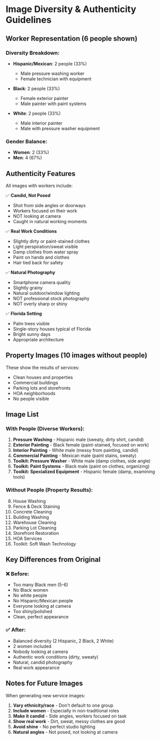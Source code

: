 # Image Diversity & Authenticity Guidelines

## Worker Representation (6 people shown)

### Diversity Breakdown:
- **Hispanic/Mexican**: 2 people (33%)
  - Male pressure washing worker
  - Female technician with equipment
  
- **Black**: 2 people (33%)
  - Female exterior painter
  - Male painter with paint systems
  
- **White**: 2 people (33%)
  - Male interior painter
  - Male with pressure washer equipment

### Gender Balance:
- **Women**: 2 (33%)
- **Men**: 4 (67%)

## Authenticity Features

All images with workers include:

✅ **Candid, Not Posed**
- Shot from side angles or doorways
- Workers focused on their work
- NOT looking at camera
- Caught in natural working moments

✅ **Real Work Conditions**
- Slightly dirty or paint-stained clothes
- Light perspiration/sweat visible
- Damp clothes from water spray
- Paint on hands and clothes
- Hair tied back for safety

✅ **Natural Photography**
- Smartphone camera quality
- Slightly grainy
- Natural outdoor/window lighting
- NOT professional stock photography
- NOT overly sharp or shiny

✅ **Florida Setting**
- Palm trees visible
- Single-story houses typical of Florida
- Bright sunny days
- Appropriate architecture

## Property Images (10 images without people)

These show the results of services:
- Clean houses and properties
- Commercial buildings
- Parking lots and storefronts
- HOA neighborhoods
- No people visible

## Image List

### With People (Diverse Workers):
1. **Pressure Washing** - Hispanic male (sweaty, dirty shirt, candid)
2. **Exterior Painting** - Black female (paint-stained, focused on work)
3. **Interior Painting** - White male (messy from painting, candid)
4. **Commercial Painting** - Mexican male (paint stains, sweaty)
5. **Toolkit: Pressure Washer** - White male (damp clothes, side angle)
6. **Toolkit: Paint Systems** - Black male (paint on clothes, organizing)
7. **Toolkit: Specialized Equipment** - Hispanic female (damp, examining tools)

### Without People (Property Results):
8. House Washing
9. Fence & Deck Staining
10. Concrete Cleaning
11. Building Washing
12. Warehouse Cleaning
13. Parking Lot Cleaning
14. Storefront Restoration
15. HOA Services
16. Toolkit: Soft Wash Technology

## Key Differences from Original

### ❌ Before:
- Too many Black men (5-6)
- No Black women
- No white people
- No Hispanic/Mexican people
- Everyone looking at camera
- Too shiny/polished
- Clean, perfect appearance

### ✅ After:
- Balanced diversity (2 Hispanic, 2 Black, 2 White)
- 2 women included
- Nobody looking at camera
- Authentic work conditions (dirty, sweaty)
- Natural, candid photography
- Real work appearance

## Notes for Future Images

When generating new service images:

1. **Vary ethnicity/race** - Don't default to one group
2. **Include women** - Especially in non-traditional roles
3. **Make it candid** - Side angles, workers focused on task
4. **Show real work** - Dirt, sweat, messy clothes are good
5. **Avoid shine** - No perfect studio lighting
6. **Natural angles** - Not posed, not looking at camera

